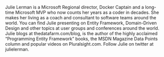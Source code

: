 Julie Lerman is a Microsoft Regional director, Docker Captain and a long-time Microsoft MVP who now counts her years as a coder in decades.  She makes her living as a coach and consultant to software teams around the world. You can find Julie presenting on Entity Framework, Domain-Driven Design and other topics at user groups and conferences around the world. Julie blogs at thedatafarm.com/blog, is the author of the highly acclaimed “Programming Entity Framework” books, the MSDN Magazine Data Points column and popular videos on Pluralsight.com. Follow Julie on twitter at julielerman.
